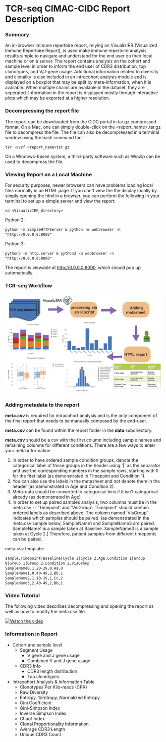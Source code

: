 # TCR-seq CIMAC-CIDC Report Description

### Summary 

An in-browser immune repertoire report, relying on VisualizIRR (Visualized Immune Repertoire Report), is used make immune repertoire analysis results simple to navigate and understand for the end user on their local machine or on a server.
The report contains analysis on the cohort and sample level in order to inform the end user of CDR3 distribution, top clonotypes, and V/J-gene usage.
Additional information related to diversity and clonality is also included in an intracohort analysis module and is displayed on a boxplot that may be split by meta-information, when it is available.
When multiple chains are available in the dataset, they are seperated.
Information in the report is displayed mostly through interactive plots which may be exported at a higher resolution.

### Decompressing the report file

The report can be downloaded from the CIDC portal in tar.gz compressed format.  On a Mac, one can simply double-click on the <report_name>.tar.gz file to decompress the file.  The file can also be decompressed in a terminal window using the bash command tar:

```
tar -xvzf <report_name>tar.gz
```

On a Windows-based system, a third-party software such as Winzip can be used to decompress the file.

### Viewing Report on a Local Machine

For security purposes, newer browsers can have problems loading local files normally in an HTML page.
If you can't view the the display locally by simply opening the html in a browser, you can perform the following in your terminal to set up a simple server and view the report:
```
cd <VisualizIRR_directory>
```
Python 2:
```
python -m SimpleHTTPServer & python -m webbrowser -n "http://0.0.0.0:8000"
```
Python 3:
```
python3 -m http.server & python3 -m webbrowser -n "http://0.0.0.0:8000"
```

The report is viewable at http://0.0.0.0:8000, which should pop up automatically.

### TCR-seq Workflow

![](https://raw.githubusercontent.com/CIMAC-CIDC/cidc-ngs-pipeline-api/master/cidc_ngs_pipeline_api/tcr/imgs/TCRseq.png)

### Adding metadata to the report
**meta.csv** is required for intracohort analysis and is the only component of the final report that needs to be manually composed by the end-user.

**meta.csv** can be found within the report folder in the **data** subdirectory.

**meta.csv** should be a csv with the first column including sample names and remaining columns for different conditions.
There are a few ways to enter your meta information. 
    
1. In order to have ordered sample condition groups, denote the categorical label of those groups in the header using '|' as the separator and use the corresponding numbers in the sample rows, starting with 0 for the first label (as demonstrated in Timepoint and Condition 1).
2. You can also use the labels in the metasheet and not denote them in the header (as demonstrated in Age and Condition 2).
3. Meta-data should be converted to categorical bins if it isn't categorical already (as demonstrated in Age)
4. In order to set up paired samples analysis, two columns must be in the meta.csv -- 'Timepoint' and 'VisGroup'. 'Timepoint' should contain ordered labels as described above. The column named 'VisGroup' indicates which samples should be paired. (as demonstrated in the meta.csv sample below, SampleName1 and SampleName3 are paired. SampleName1 is a sample taken at Baseline.  SampleName3 is a sample taken at Cycle 2.)  Therefore, patient samples from different timepoints can be paired.

meta.csv template:
```
sample,Timepoint|Baseline|Cycle 1|Cycle 2,Age,Condition 1|Group 0|Group 1|Group 2,Condition 2,VisGroup
SampleName0,1,20-29,0,Aa,0
SampleName1,0,40-49,2,Bb,1
SampleName2,1,10-19,1,Cc,2
SampleName3,2,40-49,2,Bb,1
```

### Video Tutorial
The following video describes decompressing and opening the report as well as how to modify the meta.csv file.

[![Watch the video](http://img.youtube.com/vi/vmDwjSrei0c/0.jpg)](https://www.youtube.com/watch?v=vmDwjSrei0c)

### Information in Report

* Cohort and sample level 
    * Segment Usage
        * V gene and J gene usage
        * Combined V and J gene usage
    * CDR3 Info
        * CDR3 length distribution
        * Top clonotypes
* Intracohort Analysis & Information Table
    * Clonotypes Per Kilo-reads (CPK)
    * Raw Diversity 
    * Entropy, 1/Entropy, Normalized Entropy
    * Gini Coefficient
    * Gini-Simpson Index
    * Inverse Simpson Index
    * Chao1 Index
    * Clonal Proportionality Information
    * Average CDR3 Length
    * Unique CDR3 Count
